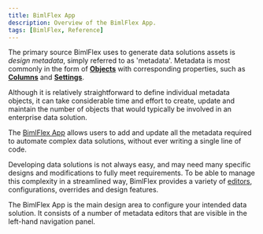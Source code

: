 ```yaml
---
title: BimlFlex App
description: Overview of the BimlFlex App.
tags: [BimlFlex, Reference]
---
```

The primary source BimlFlex uses to generate data solutions assets is *design metadata*, simply referred to as 'metadata'. Metadata is most commonly in the form of [**Objects**](bimlflex-object-editor) with corresponding properties, such as [**Columns**](bimlflex-column-editor) and [**Settings**](bimlflex-setting-editor).

Although it is relatively straightforward to define individual metadata objects, it can take considerable time and effort to create, update and maintain the number of objects that would typically be involved in an enterprise data solution.

The [BimlFlex App](metadata-editors-overview) allows users to add and update all the metadata required to automate complex data solutions, without ever writing a single line of code.

Developing data solutions is not always easy, and may need many specific designs and modifications to fully meet requirements. To be able to manage this complexity in a streamlined way, BimlFlex provides a variety of [editors](metadata-editors-overview), configurations, overrides and design features.

The BimlFlex App is the main design area to configure your intended data solution. It consists of a number of metadata editors that are visible in the left-hand navigation panel.
